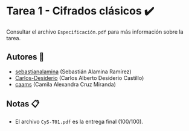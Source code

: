 # Tarea 1 - Cifrados clásicos :heavy_check_mark:

Consultar el archivo `Especificación.pdf` para más información sobre la tarea.

## Autores :busts_in_silhouette:

- [sebastianalamina](https://github.com/sebastianalamina) (Sebastián Alamina Ramírez)
- [Carlos-Desiderio](https://github.com/Carlos-Desiderio) (Carlos Alberto Desiderio Castillo)
- [caams](https://github.com/caams) (Camila Alexandra Cruz Miranda)

## Notas :clipboard:

- El archivo `CyS-T01.pdf` es la entrega final (100/100).

